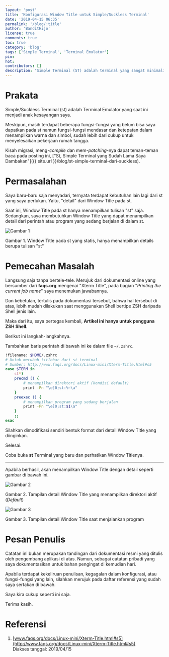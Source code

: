 ```yaml
---
layout: 'post'
title: 'Konfigurasi Window Title untuk Simple/Suckless Terminal'
date: '2019-04-15 06:35'
permalink: '/blog/:title'
author: 'BanditHijo'
license: true
comments: true
toc: true
category: 'blog'
tags: ['Simple Terminal', 'Terminal Emulator']
pin:
hot:
contributors: []
description: "Simple Terminal (ST) adalah terminal yang sangat minimalis. Sampai-sampai untuk membuat window title menampilkan isi dari ST, kita perlu mengkonfigurasinya sendiri. Ya, memang beginilah tujuan dari ST. Apabila ada fitur lain yang ingin digunakan, user perlu menambahkan sendiri. Karena kebutuhan masing-masing user dapat berbeda satu dengan yang lain."
---
```


# Prakata

Simple/Suckless Terminal (st) adalah Terminal Emulator yang saat ini menjadi anak kesayangan saya.

Meskipun, masih terdapat beberapa fungsi-fungsi yang belum bisa saya dapatkan pada st namun fungsi-fungsi mendasar dan ketepatan dalam menampilkan warna dan simbol, sudah lebih dari cukup untuk menyelesaikan pekerjaan rumah tangga.

Kisah migrasi, meng-*compile* dan mem-*patching*-nya dapat teman-teman baca pada posting ini, ["St, Simple Terminal yang Sudah Lama Saya Dambakan"]({{ site.url }}/blog/st-simple-terminal-dari-suckless).


# Permasalahan

Saya baru-baru saja menyadari, ternyata terdapat kebutuhan lain lagi dari st yang saya perlukan. Yaitu, "detail" dari Window Title pada st.

Saat ini, Window Title pada st hanya menampilkan tulisan "st" saja. Sedangkan, saya membutuhkan Window Title yang dapat menampilkan detail dari perintah atau program yang sedang berjalan di dalam st.

![Gambar 1](https://i.postimg.cc/RVVnXhvC/gambar-01.png)

Gambar 1. Window Title pada st yang statis, hanya menampilkan details berupa tulisan "st"


# Pemecahan Masalah

Langsung saja tanpa bertele-tele. Merujuk dari dokumentasi online yang bersumber dari **faqs.org** mengenai "Xterm Title", pada bagian "*Printing the current job name*" saya menemukan jawabannya.

Dan kebetulan, tertulis pada dokumentasi tersebut, bahwa hal tersebut di atas, lebih mudah dilakukan saat menggunakan Shell bertipe ZSH daripada Shell jenis lain.

Maka dari itu, saya pertegas kembali, **Artikel ini hanya untuk pengguna ZSH Shell**.

Berikut ini langkah-langkahnya.

Tambahkan baris perintah di bawah ini ke dalam file `~/.zshrc`.

```bash
!filename: $HOME/.zshrc
# Untuk merubah titlebar dari st terminal
# Sumber: http://www.faqs.org/docs/Linux-mini/Xterm-Title.html#s5
case $TERM in
    st*)
    precmd () {
        # menampilkan direktori aktif (kondisi default)
        print -Pn "\e]0;st:%~\a"
    }
    preexec () {
        # menampilkan program yang sedang berjalan
        print -Pn "\e]0;st:$1\a"
    }
    ;;
esac
```

Silahkan dimodifikasi sendiri bentuk format dari detail Window Title yang diinginkan.

Selesai.

Coba buka **st** Terminal yang baru dan perhatikan Window Titlenya.

---

Apabila berhasil, akan menampilkan Window Title dengan detail seperti gambar di bawah ini.

![Gambar 2](https://i.postimg.cc/Kvq3VbYP/gambar-02.png)

Gambar 2. Tampilan detail Window Title yang menampilkan direktori aktif (*Default*)

![Gambar 3](https://i.postimg.cc/jSDnY1WG/gambar-03.png)

Gambar 3. Tampilan detail Window Title saat menjalankan program


# Pesan Penulis

Catatan ini bukan merupakan tandingan dari dokumentasi resmi yang ditulis oleh pengembang aplikasi di atas. Namun, sebagai catatan pribadi yang saya dokumentasikan untuk bahan pengingat di kemudian hari.

Apabila terdapat kekeliruan penulisan, kegagalan dalam konfigurasi, atau fungsi-fungsi yang lain, silahkan merujuk pada daftar referensi yang sudah saya sertakan di bawah.

Saya kira cukup seperti ini saja.

Terima kasih.


# Referensi

1. [www.faqs.org/docs/Linux-mini/Xterm-Title.html#s5](http://www.faqs.org/docs/Linux-mini/Xterm-Title.html#s5)
<br>Diakses tanggal: 2019/04/15

